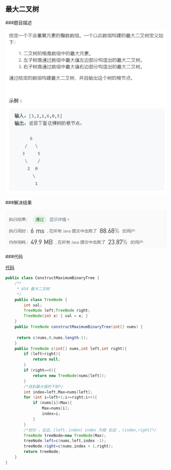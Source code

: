 最大二叉树
---
###题目描述

![](../../../img/654.png)


###解决结果

![](../../../img/ConstructMaximumBinaryTree.png)

###代码

[代码](../../../leetcode/app/src/main/java/top/werls/leetcode/ConstructMaximumBinaryTree.java)

```java
public class ConstructMaximumBinaryTree {
    /**
     * 654 最大二叉树
     */
    public class TreeNode {
        int val;
        TreeNode left;TreeNode right;
        TreeNode(int x) { val = x; }
    }
    public TreeNode constructMaximumBinaryTree(int[] nums) {

     return c(nums,0,nums.length-1);
    }
    public TreeNode c(int[] nums,int left,int right){
        if (left>right){
            return null;
        }
        if (right==0){
            return new TreeNode(nums[left]);
        }
        /*找到最大值的下标*/
        int index=left,Max=nums[left];
        for (int i=left+1;i<=right;i++){
            if (nums[i]>Max){
                Max=nums[i];
                index=i;
            }
        }
        /*划分 ，左边，[left，index) index 为根 右边 ，(index,right]*/
        TreeNode treeNode=new TreeNode(Max);
        treeNode.left=c(nums,left,index -1);
        treeNode.right=c(nums,index + 1,right);
        return treeNode;
    }
}
```